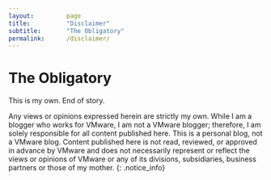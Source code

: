 ```yaml
---
layout:         page
title:          "Disclaimer"
subtitle:       "The Obligatory"
permalink:      /disclaimer/
---
```


# The Obligatory

This is my own. End of story.

Any views or opinions expressed herein are strictly my own. While I am a blogger who works for VMware, I am not a VMware blogger; therefore, I am solely responsible for all content published here. This is a personal blog, not a VMware blog. Content published here is not read, reviewed, or approved in advance by VMware and does not necessarily represent or reflect the views or opinions of VMware or any of its divisions, subsidiaries, business partners or those of my mother.
{: .notice_info}
